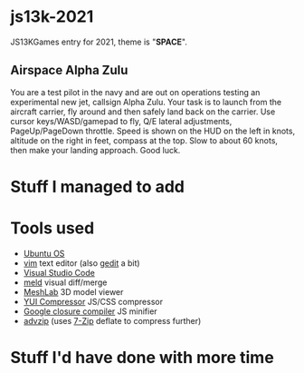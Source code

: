 # js13k-2021
JS13KGames entry for 2021, theme is "**SPACE**".

## Airspace Alpha Zulu

You are a test pilot in the navy and are out on operations testing an experimental new jet, callsign Alpha Zulu. Your task is to launch from the aircraft carrier, fly around and then safely land back on the carrier. Use cursor keys/WASD/gamepad to fly, Q/E lateral adjustments, PageUp/PageDown throttle. Speed is shown on the HUD on the left in knots, altitude on the right in feet, compass at the top. Slow to about 60 knots, then make your landing approach. Good luck.

# Stuff I managed to add

# Tools used
* [Ubuntu OS](https://www.ubuntu.com/)
* [vim](https://github.com/vim) text editor (also [gedit](https://github.com/GNOME/gedit) a bit)
* [Visual Studio Code](https://code.visualstudio.com/)
* [meld](https://github.com/GNOME/meld) visual diff/merge
* [MeshLab](https://github.com/cnr-isti-vclab/meshlab) 3D model viewer
* [YUI Compressor](https://github.com/yui/yuicompressor) JS/CSS compressor
* [Google closure compiler](https://developers.google.com/closure/compiler/docs/gettingstarted_app) JS minifier
* [advzip](https://github.com/amadvance/advancecomp) (uses [7-Zip](https://sourceforge.net/projects/sevenzip/files/7-Zip/) deflate to compress further)

# Stuff I'd have done with more time
